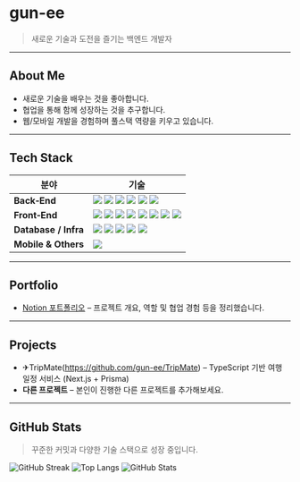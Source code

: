 # gun-ee

> 새로운 기술과 도전을 즐기는 백엔드 개발자

---

## About Me

- 새로운 기술을 배우는 것을 좋아합니다.
- 협업을 통해 함께 성장하는 것을 추구합니다.
- 웹/모바일 개발을 경험하며 풀스택 역량을 키우고 있습니다.

---

## Tech Stack

| 분야 | 기술 |
| --- | --- |
| **Back‑End** | <img src="https://img.shields.io/badge/Java-007396?style=flat-square&logo=java&logoColor=white"/> <img src="https://img.shields.io/badge/Spring&nbsp;Boot-6DB33F?style=flat-square&logo=springboot&logoColor=white"/> <img src="https://img.shields.io/badge/JSP-007396?style=flat-square&logo=java&logoColor=white"/> <img src="https://img.shields.io/badge/Node.js-339933?style=flat-square&logo=node.js&logoColor=white"/> <img src="https://img.shields.io/badge/Express-000000?style=flat-square&logo=express&logoColor=white"/> <img src="https://img.shields.io/badge/Python-3776AB?style=flat-square&logo=python&logoColor=white"/> |
| **Front‑End** | <img src="https://img.shields.io/badge/HTML5-E34F26?style=flat-square&logo=html5&logoColor=white"/> <img src="https://img.shields.io/badge/CSS3-1572B6?style=flat-square&logo=css3&logoColor=white"/> <img src="https://img.shields.io/badge/JavaScript-F7DF1E?style=flat-square&logo=javascript&logoColor=black"/> <img src="https://img.shields.io/badge/jQuery-0769AD?style=flat-square&logo=jquery&logoColor=white"/> <img src="https://img.shields.io/badge/Vue.js-4FC08D?style=flat-square&logo=vue.js&logoColor=white"/> <img src="https://img.shields.io/badge/React-61DAFB?style=flat-square&logo=react&logoColor=black"/> <img src="https://img.shields.io/badge/Tailwind&nbsp;CSS-06B6D4?style=flat-square&logo=tailwind-css&logoColor=white"/> <img src="https://img.shields.io/badge/Ajax-007ACC?style=flat-square&logoColor=white"/> |
| **Database / Infra** | <img src="https://img.shields.io/badge/MySQL-4479A1?style=flat-square&logo=mysql&logoColor=white"/> <img src="https://img.shields.io/badge/Oracle-F80000?style=flat-square&logo=oracle&logoColor=white"/> <img src="https://img.shields.io/badge/Firebase-FFCA28?style=flat-square&logo=firebase&logoColor=black"/> <img src="https://img.shields.io/badge/AWS-232F3E?style=flat-square&logo=amazon-aws&logoColor=white"/> <img src="https://img.shields.io/badge/Apache&nbsp;Tomcat-F8DC75?style=flat-square&logo=apache-tomcat&logoColor=black"/> |
| **Mobile & Others** | <img src="https://img.shields.io/badge/Flutter-02569B?style=flat-square&logo=flutter&logoColor=white"/> |

---

## Portfolio

- [Notion 포트폴리오](https://example.com) – 프로젝트 개요, 역할 및 협업 경험 등을 정리했습니다.

---

## Projects

- ✈TripMate(https://github.com/gun-ee/TripMate) – TypeScript 기반 여행 일정 서비스 (Next.js + Prisma)  
- **다른 프로젝트** – 본인이 진행한 다른 프로젝트를 추가해보세요.

---

## GitHub Stats

> 꾸준한 커밋과 다양한 기술 스택으로 성장 중입니다.

![GitHub Streak](https://github-readme-streak-stats.herokuapp.com?user=gun-ee&theme=default)
![Top Langs](https://github-readme-stats.vercel.app/api/top-langs/?username=gun-ee&layout=compact&langs_count=5)
![GitHub Stats](https://github-readme-stats.vercel.app/api?username=gun-ee&show_icons=true)
